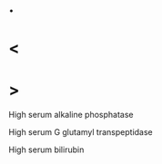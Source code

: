 # .

# <

# >

High serum alkaline phosphatase

High serum G glutamyl transpeptidase

High serum bilirubin
